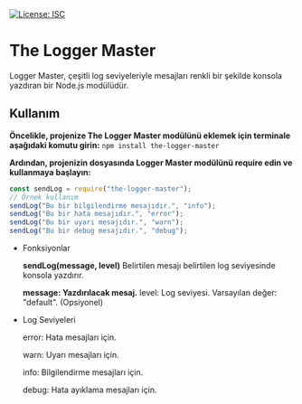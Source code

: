 
  <a href="#" target="_blank">
    <img alt="License: ISC" src="https://img.shields.io/badge/License-MIT-yellow.svg" />
  </a>


# The Logger Master

Logger Master, çeşitli log seviyeleriyle mesajları renkli bir şekilde konsola yazdıran bir Node.js modülüdür.

## Kullanım

**Öncelikle, projenize The Logger Master modülünü eklemek için terminale aşağıdaki komutu girin:** ```npm install the-logger-master```


**Ardından, projenizin dosyasında Logger Master modülünü require edin ve kullanmaya başlayın:**

```javascript
const sendLog = require("the-logger-master");
// Örnek kullanım
sendLog("Bu bir bilgilendirme mesajıdır.", "info");
sendLog("Bu bir hata mesajıdır.", "error");
sendLog("Bu bir uyarı mesajıdır.", "warn");
sendLog("Bu bir debug mesajıdır.", "debug");
```

- Fonksiyonlar

  **sendLog(message, level)**
  Belirtilen mesajı belirtilen log seviyesinde konsola yazdırır.

  **message: Yazdırılacak mesaj.**
level: Log seviyesi. Varsayılan değer: "default". (Opsiyonel)

- Log Seviyeleri

   error: Hata mesajları için.

   warn: Uyarı mesajları için.

   info: Bilgilendirme mesajları için.

   debug: Hata ayıklama mesajları için.
